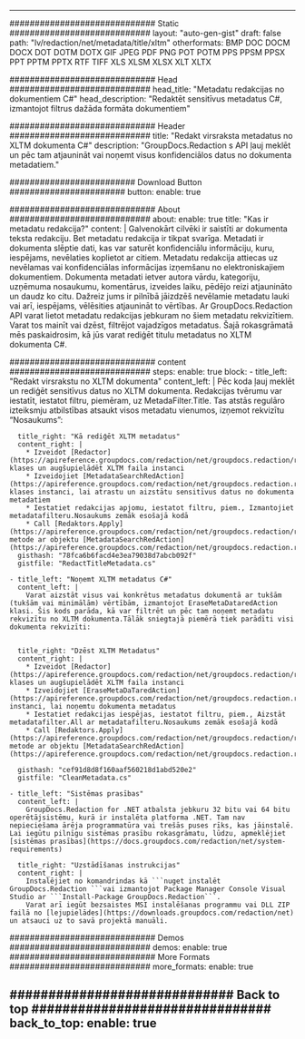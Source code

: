 
---
############################# Static ############################
layout: "auto-gen-gist" 
draft: false
path: "lv/redaction/net/metadata/title/xltm"
otherformats: BMP DOC DOCM DOCX DOT DOTM DOTX GIF JPEG PDF PNG POT POTM PPS PPSM PPSX PPT PPTM PPTX RTF TIFF XLS XLSM XLSX XLT XLTX  

############################# Head ############################
head_title: "Metadatu redakcijas no dokumentiem C#"
head_description: "Redaktēt sensitīvus metadatus C#, izmantojot filtrus dažāda formāta dokumentiem"

############################# Header ############################
title: "Redakt virsraksta metadatus no XLTM dokumenta C#"
description: "GroupDocs.Redaction s API ļauj meklēt un pēc tam atjaunināt vai noņemt visus konfidenciālos datus no dokumenta metadatiem."

######################### Download Button #######################
button:
    enable: true

############################# About ############################
about:
    enable: true
    title: "Kas ir metadatu redakcija?"
    content: |
        Galvenokārt cilvēki ir saistīti ar dokumenta teksta redakciju. Bet metadatu redakcija ir tikpat svarīga. Metadati ir dokumenta slēptie dati, kas var saturēt konfidenciālu informāciju, kuru, iespējams, nevēlaties koplietot ar citiem. Metadatu redakcija attiecas uz nevēlamas vai konfidenciālas informācijas izņemšanu no elektroniskajiem dokumentiem. Dokumenta metadati ietver autora vārdu, kategoriju, uzņēmuma nosaukumu, komentārus, izveides laiku, pēdējo reizi atjaunināto un daudz ko citu. Dažreiz jums ir pilnībā jāizdzēš nevēlamie metadatu lauki vai arī, iespējams, vēlēsities atjaunināt to vērtības. Ar GroupDocs.Redaction API varat lietot metadatu redakcijas jebkuram no šiem metadatu rekvizītiem. Varat tos mainīt vai dzēst, filtrējot vajadzīgos metadatus. Šajā rokasgrāmatā mēs paskaidrosim, kā jūs varat rediģēt titulu metadatus no XLTM dokumenta C#.

############################# content ############################
steps:
    enable: true
    block:
    - title_left: "Redakt virsrakstu no XLTM dokumenta"
      content_left: |
        Pēc koda ļauj meklēt un rediģēt sensitīvus datus no XLTM dokumenta. Redakcijas tvērumu var iestatīt, iestatot filtru, piemēram, uz MetadaFilter.Title. Tas atstās regulāro izteiksmju atbilstības atsaukt visos metadatu vienumos, izņemot rekvizītu “Nosaukums”:
        

      title_right: "Kā rediģēt XLTM metadatus"
      content_right: |
        * Izveidot [Redactor](https://apireference.groupdocs.com/redaction/net/groupdocs.redaction/redactor) klases un augšupielādēt XLTM faila instanci
        * Izveidojiet [MetadataSearchRedAction](https://apireference.groupdocs.com/redaction/net/groupdocs.redaction.redactions/metadatasearchredaction) klases instanci, lai atrastu un aizstātu sensitīvus datus no dokumenta metadatiem
        * Iestatiet redakcijas apjomu, iestatot filtru, piem., Izmantojiet metadatafilteru.Nosaukums zemāk esošajā kodā
        * Call [Redaktors.Apply](https://apireference.groupdocs.com/redaction/net/groupdocs.redaction/redactor/methods/apply/index) metode ar objektu [MetadataSearchRedAction](https://apireference.groupdocs.com/redaction/net/groupdocs.redaction.redactions/metadatasearchredaction)        
      gisthash: "78fca6b6facd4e3ea79038d7abcb092f"
      gistfile: "RedactTitleMetadata.cs"

    - title_left: "Noņemt XLTM metadatus C#"
      content_left: |
        Varat aizstāt visus vai konkrētus metadatus dokumentā ar tukšām (tukšām vai minimālām) vērtībām, izmantojot EraseMetaDataredAction klasi. Šis kods parāda, kā var filtrēt un pēc tam noņemt metadatu rekvizītu no XLTM dokumenta.Tālāk sniegtajā piemērā tiek parādīti visi dokumenta rekvizīti:
        
        
      title_right: "Dzēst XLTM Metadatus"
      content_right: |
        * Izveidot [Redactor](https://apireference.groupdocs.com/redaction/net/groupdocs.redaction/redactor) klases un augšupielādēt XLTM faila instanci
        * Izveidojiet [EraseMetaDaTaredAction](https://apireference.groupdocs.com/redaction/net/groupdocs.redaction.redactions/erasemetadataredaction) instanci, lai noņemtu dokumenta metadatus
        * Iestatiet redakcijas iespējas, iestatot filtru, piem., Aizstāt metadatafilter.All ar metadatafilteru.Nosaukums zemāk esošajā kodā 
        * Call [Redaktors.Apply](https://apireference.groupdocs.com/redaction/net/groupdocs.redaction/redactor/methods/apply/index) metode ar objektu [MetadataSearchRedAction](https://apireference.groupdocs.com/redaction/net/groupdocs.redaction.redactions/metadatasearchredaction)
        
      gisthash: "cef91d8d8f160aaf560218d1abd520e2"
      gistfile: "CleanMetadata.cs"

    - title_left: "Sistēmas prasības"
      content_left: |
        GroupDocs.Redaction for .NET atbalsta jebkuru 32 bitu vai 64 bitu operētājsistēmu, kurā ir instalēta platforma .NET. Tam nav nepieciešama ārēja programmatūra vai trešās puses rīks, kas jāinstalē. Lai iegūtu pilnīgu sistēmas prasību rokasgrāmatu, lūdzu, apmeklējiet [sistēmas prasības](https://docs.groupdocs.com/redaction/net/system-requirements)
        
      title_right: "Uzstādīšanas instrukcijas"
      content_right: |
        Instalējiet no komandrindas kā ```nuget instalēt GroupDocs.Redaction ```vai izmantojot Package Manager Console Visual Studio ar ```Install-Package GroupDocs.Redaction```. 
        Varat arī iegūt bezsaistes MSI instalēšanas programmu vai DLL ZIP failā no [lejupielādes](https://downloads.groupdocs.com/redaction/net) un atsauci uz to savā projektā manuāli.

############################# Demos ############################
demos:
    enable: true
############################# More Formats ############################
more_formats:
    enable: true

############################# Back to top ###############################
back_to_top:
    enable: true
---